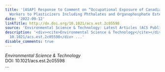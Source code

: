 ```yaml
---
title: '[ASAP] Response to Comment on “Occupational Exposure of Canadian Nail Salon
  Workers to Plasticizers Including Phthalates and Organophosphate Esters”'
date: '2022-09-12'
linkTitle: http://dx.doi.org/10.1021/acs.est.2c05598
source: 'Environmental Science & Technology: Latest Articles (ACS Publications)'
description: '<div><cite>Environmental Science & Technology</cite></div><div>DOI:
  10.1021/acs.est.2c05598</div> ...'
disable_comments: true
---
```

<div><cite>Environmental Science & Technology</cite></div><div>DOI: 10.1021/acs.est.2c05598</div> ...